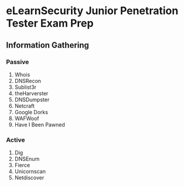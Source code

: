 # eLearnSecurity Junior Penetration Tester Exam Prep
## Information Gathering
### Passive
1. Whois
2. DNSRecon
3. Sublist3r
4. theHarverster
5. DNSDumpster
6. Netcraft
7. Google Dorks
9. WAFWoof
10. Have I Been Pawned
  
### Active
1. Dig
2. DNSEnum
3. Fierce
4. Unicornscan
5. Netdiscover

